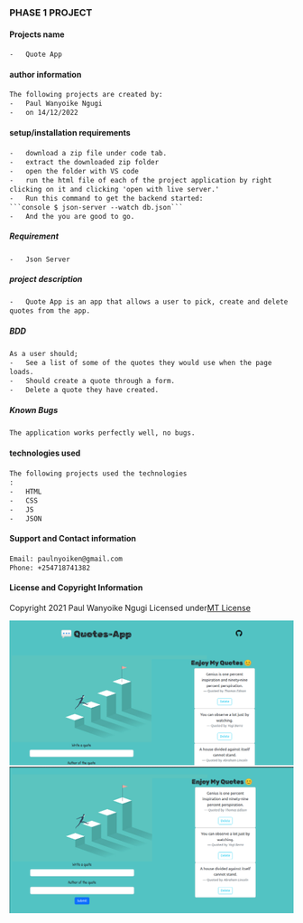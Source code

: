 ### PHASE 1 PROJECT
#### Projects name
    -   Quote App
#### author information
    The following projects are created by:
    -   Paul Wanyoike Ngugi
    -   on 14/12/2022
#### setup/installation requirements
    -   download a zip file under code tab.
    -   extract the downloaded zip folder
    -   open the folder with VS code
    -   run the html file of each of the project application by right clicking on it and clicking 'open with live server.'
    -   Run this command to get the backend started:
    ```console $ json-server --watch db.json```
    -   And the you are good to go.

##### Requirement
    -   Json Server
##### project description
    -   Quote App is an app that allows a user to pick, create and delete quotes from the app.
##### BDD
    As a user should;
    -   See a list of some of the quotes they would use when the page loads.
    -   Should create a quote through a form.
    -   Delete a quote they have created.
##### Known Bugs
    The application works perfectly well, no bugs.
#### technologies used
    The following projects used the technologies
    :
    -   HTML
    -   CSS
    -   JS
    -   JSON
#### Support and Contact information
    Email: paulnyoiken@gmail.com
    Phone: +254718741382
#### License and Copyright Information
Copyright 2021 Paul Wanyoike Ngugi Licensed under[MT License]('https://github.com/Paul-ike/phase-1-project/blob/main/LICENSE')


![Screenshot](./images/1.png)
![Screenshot](./images/2.png)